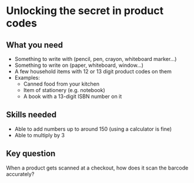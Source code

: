 # Unlocking the secret in product codes

## What you need

- Something to write with (pencil, pen, crayon, whiteboard marker…)
- Something to write on (paper, whiteboard, window...)
- A few household items with 12 or 13 digit product codes on them
- Examples:
    - Canned food from your kitchen
    - Item of stationery (e.g. notebook)
    - A book with a 13-digit ISBN number on it

## Skills needed

- Able to add numbers up to around 150 (using a calculator is fine)
- Able to multiply by 3

## Key question

When a product gets scanned at a checkout, how does it scan the barcode accurately?
